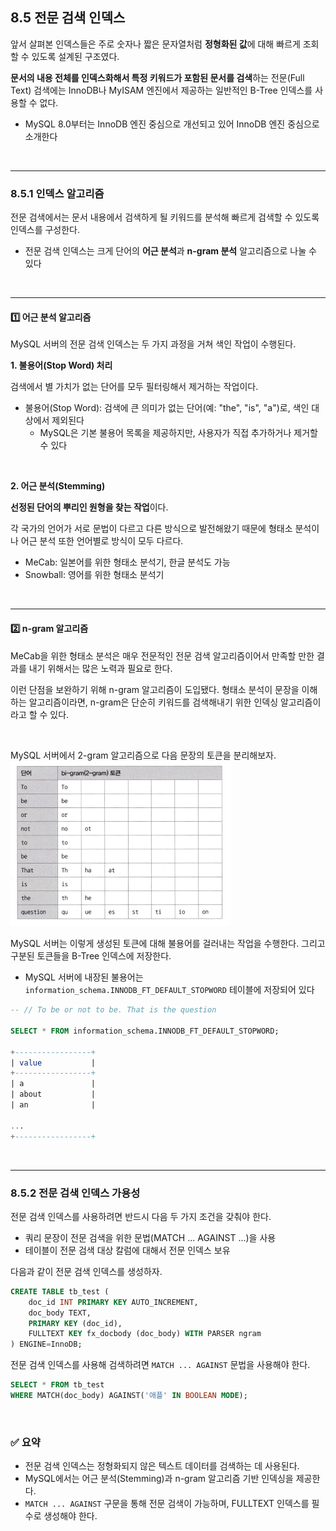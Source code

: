 ## 8.5 전문 검색 인덱스
앞서 살펴본 인덱스들은 주로 숫자나 짧은 문자열처럼 **정형화된 값**에 대해 빠르게 조회할 수 있도록 설계된 구조였다.

**문서의 내용 전체를 인덱스화해서 특정 키워드가 포함된 문서를 검색**하는 전문(Full Text) 검색에는 InnoDB나 MyISAM 엔진에서 제공하는 일반적인 B-Tree 인덱스를 사용할 수 없다.
- MySQL 8.0부터는 InnoDB 엔진 중심으로 개선되고 있어 InnoDB 엔진 중심으로 소개한다

<br>

---

### 8.5.1 인덱스 알고리즘
전문 검색에서는 문서 내용에서 검색하게 될 키워드를 분석해 빠르게 검색할 수 있도록 인덱스를 구성한다.
- 전문 검색 인덱스는 크게 단어의 **어근 분석**과 **n-gram 분석** 알고리즘으로 나눌 수 있다

<br>

---

#### 1️⃣ 어근 분석 알고리즘

MySQL 서버의 전문 검색 인덱스는 두 가지 과정을 거쳐 색인 작업이 수행된다.

**1. 불용어(Stop Word) 처리**

검색에서 별 가치가 없는 단어를 모두 필터링해서 제거하는 작업이다.
- 불용어(Stop Word): 검색에 큰 의미가 없는 단어(예: "the", "is", "a")로, 색인 대상에서 제외된다
    - MySQL은 기본 불용어 목록을 제공하지만, 사용자가 직접 추가하거나 제거할 수 있다


<br>

**2. 어근 분석(Stemming)**

**선정된 단어의 뿌리인 원형을 찾는 작업**이다.

각 국가의 언어가 서로 문법이 다르고 다른 방식으로 발전해왔기 때문에 형태소 분석이나 어근 분석 또한 언어별로 방식이 모두 다르다.
- MeCab: 일본어를 위한 형태소 분석기, 한글 분석도 가능
- Snowball: 영어를 위한 형태소 분석기

<br>

---

#### 2️⃣ n-gram 알고리즘
MeCab을 위한 형태소 분석은 매우 전문적인 전문 검색 알고리즘이어서 만족할 만한 결과를 내기 위해서는 많은 노력과 필요로 한다.

이런 단점을 보완하기 위해 n-gram 알고리즘이 도입됐다. 형태소 분석이 문장을 이해하는 알고리즘이라면, n-gram은 단순히 키워드를 검색해내기 위한 인덱싱 알고리즘이라고 할 수 있다.

<br>

MySQL 서버에서 2-gram 알고리즘으로 다음 문장의 토큰을 분리해보자.
<img src="image/img_2.png" alt="8.5.png" style="width:70%;"/>

MySQL 서버는 이렇게 생성된 토큰에 대해 불용어를 걸러내는 작업을 수행한다. 그리고 구분된 토큰들을 B-Tree 인덱스에 저장한다.
- MySQL 서버에 내장된 불용어는 `information_schema.INNODB_FT_DEFAULT_STOPWORD` 테이블에 저장되어 있다

```sql
-- // To be or not to be. That is the question

SELECT * FROM information_schema.INNODB_FT_DEFAULT_STOPWORD;

+-----------------+
| value           |
+-----------------+
| a               |
| about           |
| an              |

...
+-----------------+
```

<br>

---

### 8.5.2 전문 검색 인덱스 가용성
전문 검색 인덱스를 사용하려면 반드시 다음 두 가지 조건을 갖춰야 한다.
- 쿼리 문장이 전문 검색을 위한 문법(MATCH ... AGAINST ...)을 사용
- 테이블이 전문 검색 대상 칼럼에 대해서 전문 인덱스 보유

다음과 같이 전문 검색 인덱스를 생성하자.
```sql
CREATE TABLE tb_test (
    doc_id INT PRIMARY KEY AUTO_INCREMENT,
    doc_body TEXT,
    PRIMARY KEY (doc_id),
    FULLTEXT KEY fx_docbody (doc_body) WITH PARSER ngram
) ENGINE=InnoDB;
```

전문 검색 인덱스를 사용해 검색하려면 `MATCH ... AGAINST` 문법을 사용해야 한다.
```sql
SELECT * FROM tb_test
WHERE MATCH(doc_body) AGAINST('애플' IN BOOLEAN MODE);
```

<br>

### ✅ 요약
- 전문 검색 인덱스는 정형화되지 않은 텍스트 데이터를 검색하는 데 사용된다.
- MySQL에서는 어근 분석(Stemming)과 n-gram 알고리즘 기반 인덱싱을 제공한다.
- `MATCH ... AGAINST` 구문을 통해 전문 검색이 가능하며, FULLTEXT 인덱스를 필수로 생성해야 한다.
